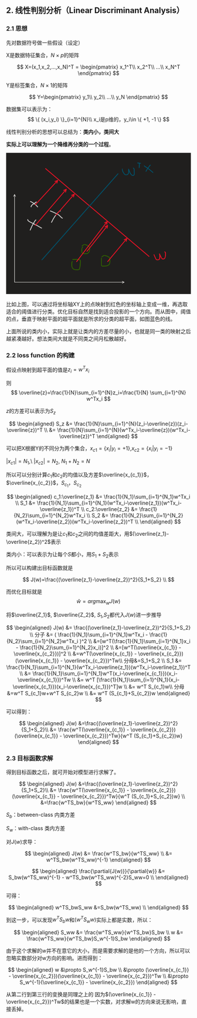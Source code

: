 ## 2. 线性判别分析（Linear Discriminant Analysis）

### 2.1 思想

先对数据符号做一些假设（设定）

X是数据特征集合，$N\times p$的矩阵

$$
X=(x_1,x_2,...,x_N)^T = \begin{pmatrix}
  x_1^T\\
  x_2^T\\
  ...\\
  x_N^T
\end{pmatrix}
$$

Y是标签集合，$N\times 1$的矩阵

$$
Y=\begin{pmatrix}
  y_1\\
  y_2\\
  ...\\
  y_N
\end{pmatrix}
$$

数据集可以表示为：
$$
\{ (x_i,y_i) \}_{i=1}^{N}\\
x_i是p维的，y_i\in \{ +1, -1 \}
$$

线性判别分析的思想可以总结为：**类内小，类间大**

**实际上可以理解为一个降维再分类的一个过程**。

![](imge/LinearClassification_3.png)

比如上图，可以通过将坐标轴XY上的点映射到红色的坐标轴上变成一维，再选取适合的阈值进行分类。优化目标自然是找到适合投影的一个方向。而从图中，阈值的点，垂直于映射平面的超平面就是所求的分类的超平面，如图蓝色的线。

上面所说的类内小，实际上就是让类内的方差尽量的小，也就是同一类的映射之后越紧凑越好。想法类间大就是不同类之间月松散越好。

### 2.2 loss function 的构建

假设点映射到超平面的值是$z_i=w^Tx_i$

则
$$
\overline{z}=\frac{1}{N}\sum_{i=1}^{N}z_i=\frac{1}{N} \sum_{i=1}^{N} w^Tx_i
$$

$z$的方差可以表示为$S_z$

$$
\begin{aligned}
S_z &= \frac{1}{N}\sum_{i=1}^{N}(z_i-\overline{z})(z_i-\overline{z})^T \\
&= \frac{1}{N}\sum_{i=1}^{N}(w^Tx_i-\overline{z})(w^Tx_i-\overline{z})^T
\end{aligned}
$$

可以把X根据Y的不同分为两个集合，$x_{c1}=\{ x_i|y_i=+1 \}$,$x_{c2}=\{ x_i|y_i=-1 \}$

$|x_{c1}|=N_1$,\ $|x_{c2}|=N_2$, $N_1+N_2=N$

所以可以分别计算$c_1$和$c_2$的均值以及方差$\overline{x_{c_1}}$，$\overline{x_{c_2}}$，$S_{c_1}$，$S_{c_2}$

$$
\begin{aligned}
  c_1:\overline{z_1} &= \frac{1}{N_1}\sum_{i=1}^{N_1}w^Tx_i \\
  S_1 &= \frac{1}{N_1}\sum_{i=1}^{N_1}(w^Tx_i-\overline{z_1})(w^Tx_i-\overline{z_1})^T \\
  c_2:\overline{z_2} &= \frac{1}{N_2}\sum_{i=1}^{N_2}w^Tx_i \\
  S_2 &= \frac{1}{N_2}\sum_{i=1}^{N_2}(w^Tx_i-\overline{z_2})(w^Tx_i-\overline{z_2})^T \\
\end{aligned}
$$

类间大，可以理解为是让$c_1$和$c_2$之间的均值差距大，用$(\overline{z_1}-\overline{z_2})^2$表示

类内小：可以表示为让每个$S$都小，用$S_1+S_2$表示

所以可以构建出目标函数就是

$$
J(w)=\frac{(\overline{z_1}-\overline{z_2})^2}{S_1+S_2} \\
$$

而优化目标就是
$$
\hat{w}=arg\max_w J(w)
$$

将$\overline{Z_1}$, $\overline{Z_2}$, $S_1$,$S_2$都代入$J(w)$进一步推导

$$
\begin{aligned}
J(w) &= \frac{(\overline{z_1}-\overline{z_2})^2}{S_1+S_2} \\
分子 &= ( \frac{1}{N_1}\sum_{i=1}^{N_1}w^Tx_i - \frac{1}{N_2}\sum_{i=1}^{N_2}w^Tx_i )^2 \\
&=[w^T(\frac{1}{N_1}\sum_{i=1}^{N_1}x_i - \frac{1}{N_2}\sum_{i=1}^{N_2}x_i)]^2 \\
&=[w^T(\overline{x_{c_1}} - \overline{x_{c_2}})]^2 \\
&=w^T(\overline{x_{c_1}} - \overline{x_{c_2}})(\overline{x_{c_1}} - \overline{x_{c_2}})^Tw\\
分母&=S_1+S_2 \\
S_1 &= \frac{1}{N_1}\sum_{i=1}^{N_1}(w^Tx_i-\overline{z_1})(w^Tx_i-\overline{z_1})^T \\
&= \frac{1}{N_1}\sum_{i=1}^{N_1}w^T(x_i-\overline{x_{c_1}})(x_i-\overline{x_{c_1}})^Tw \\
&= w^T [\frac{1}{N_1}\sum_{i=1}^{N_1}(x_i-\overline{x_{c_1}})(x_i-\overline{x_{c_1}})^T]w \\
&= w^T S_{c_1}w\\
分母 &=w^T S_{c_1}w+w^T S_{c_2}w \\
&= w^T (S_{c_1}+S_{c_2})w
\end{aligned}
$$

可以得到：

$$
\begin{aligned}
J(w) &=\frac{(\overline{z_1}-\overline{z_2})^2}{S_1+S_2}\\
&= \frac{w^T(\overline{x_{c_1}} - \overline{x_{c_2}})(\overline{x_{c_1}} - \overline{x_{c_2}})^Tw}{w^T (S_{c_1}+S_{c_2})w}  
\end{aligned}
$$

### 2.3 目标函数求解

得到目标函数之后，就可开始对模型进行求解了。

$$
\begin{aligned}
J(w) &=\frac{(\overline{z_1}-\overline{z_2})^2}{S_1+S_2}\\
&= \frac{w^T(\overline{x_{c_1}} - \overline{x_{c_2}})(\overline{x_{c_1}} - \overline{x_{c_2}})^Tw}{w^T (S_{c_1}+S_{c_2})w}  \\
&=\frac{w^TS_bw}{w^TS_ww}
\end{aligned} 
$$

$S_b$：between-class 内类方差

$S_w$：with-class 类内方差

对$J(w)$求导：

$$
\begin{aligned}
  J(w) &= \frac{w^TS_bw}{w^TS_ww} \\
  &= w^TS_bw(w^TS_ww)^{-1}
\end{aligned}
$$

$$
\begin{aligned}
  \frac{\partial{J(w)}}{\partial{w}} &= S_bw(w^TS_ww)^{-1} - w^TS_bw(w^TS_ww)^{-2}S_ww=0 \\  
\end{aligned}
$$

可得：

$$
\begin{aligned}
  w^TS_bwS_ww &=S_bw(w^TS_ww) \\
\end{aligned}
$$

到这一步，可以发现$w^TS_bw$和$(w^TS_ww)$实际上都是实数，所以：

$$
\begin{aligned}
  S_ww &= \frac{w^TS_ww}{w^TS_bw}S_bw \\
  w &= \frac{w^TS_ww}{w^TS_bw}S_w^{-1}S_bw
\end{aligned}
$$

由于这个求解的$w$并不在意它的大小，而是需要求解的是他的一个方向，所以可以忽略实数部分对w方向的影响。进而得到：

$$
\begin{aligned}
w &\propto S_w^{-1}S_bw \\
  &\propto (\overline{x_{c_1}} - \overline{x_{c_2}})(\overline{x_{c_1}} - \overline{x_{c_2}})^Tw \\
  &\propto S_w^{-1}(\overline{x_{c_1}} - \overline{x_{c_2}})
\end{aligned}
$$

从第二行到第三行的变换是同理之上的 因为$(\overline{x_{c_1}} - \overline{x_{c_2}})^Tw$的结果也是一个实数，对求解w的方向来说无影响，直接丢掉。

